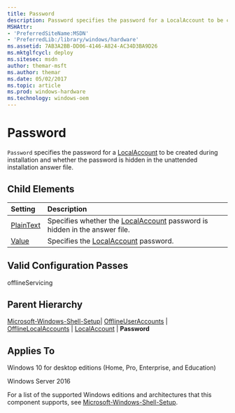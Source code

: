 ```yaml
---
title: Password
description: Password specifies the password for a LocalAccount to be created during installation and whether the password is hidden in the unattended installation answer file.
MSHAttr:
- 'PreferredSiteName:MSDN'
- 'PreferredLib:/library/windows/hardware'
ms.assetid: 7AB3A2BB-DD06-4146-A824-AC34D3BA9D26
ms.mktglfcycl: deploy
ms.sitesec: msdn
author: themar-msft
ms.author: themar
ms.date: 05/02/2017
ms.topic: article
ms.prod: windows-hardware
ms.technology: windows-oem
---
```

# Password

`Password` specifies the password for a [LocalAccount](microsoft-windows-shell-setup-offlineuseraccounts-offlinelocalaccounts-localaccount.md) to be created during installation and whether the password is hidden in the unattended installation answer file.

## Child Elements

| Setting                 | Description                                                                           |
|:------------------------|:--------------------------------------------------------------------------------------|
| [PlainText](microsoft-windows-shell-setup-offlineuseraccounts-offlinelocalaccounts-localaccount-password-plaintext.md) | Specifies whether the [LocalAccount](microsoft-windows-shell-setup-offlineuseraccounts-offlinelocalaccounts-localaccount.md) password is hidden in the answer file. |
| [Value](microsoft-windows-shell-setup-offlineuseraccounts-offlinelocalaccounts-localaccount-password-value.md) | Specifies the [LocalAccount](microsoft-windows-shell-setup-offlineuseraccounts-offlinelocalaccounts-localaccount.md) password. |

## Valid Configuration Passes

offlineServicing

## Parent Hierarchy

[Microsoft-Windows-Shell-Setup](microsoft-windows-shell-setup.md)| [OfflineUserAccounts](microsoft-windows-shell-setup-offlineuseraccounts.md) | [OfflineLocalAccounts](microsoft-windows-shell-setup-offlineuseraccounts-offlinelocalaccounts.md) | [LocalAccount](microsoft-windows-shell-setup-offlineuseraccounts-offlinelocalaccounts-localaccount.md) | **Password**

## Applies To

Windows 10 for desktop editions (Home, Pro, Enterprise, and Education)

Windows Server 2016

For a list of the supported Windows editions and architectures that this component supports, see [Microsoft-Windows-Shell-Setup](microsoft-windows-shell-setup.md).
